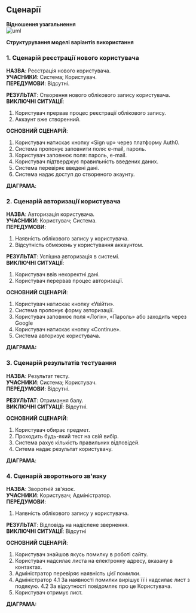 ## Сценарії  

**Відношення узагальнення**<br/>
![uml](https://inlnk.ru/rPD7E)

**Структурування моделі варіантів використання**

### 1. Сценарій реєстрації нового користувача
**НАЗВА**: Реєстрація нового користувача.  
**УЧАСНИКИ**: Система; Користувач.  
**ПЕРЕДУМОВИ**: Відсутні.  

**РЕЗУЛЬТАТ**: Створення нового облікового запису користувача.  
**ВИКЛЮЧНІ СИТУАЦІЇ**: 
1. Користувач прервав процес реєстрації облікового запису.
2. Аккаунт вже створенний.  


**ОСНОВНИЙ СЦЕНАРІЙ**:  
1. Користувач натискає кнопку «Sign up» через платформу Auth0.
2. Система пропонує заповнити поля: e-mail, пароль.
3. Користувач заповнює поля:  пароль, e-mail.
4. Користувач підтверджує правильність введених даних.
5. Система перевіряє введені дані.
6. Система надає доступ до створеного акаунту.

**ДІАГРАМА**:




### 2. Сценарій авторизації користувача

**НАЗВА**: Авторизація користувача.  
**УЧАСНИКИ**: Користувач; Система.   
**ПЕРЕДУМОВИ**: 
1. Наявність облікового запису у користувача.
2. Відсутність обмежень у користування аккаунтом.

**РЕЗУЛЬТАТ**: Успішна авторизація в системі.  
**ВИКЛЮЧНІ СИТУАЦІЇ**:  
1. Користувач ввів некоректні дані.  
2. Користувач перервав процес авторизації.  

**ОСНОВНИЙ СЦЕНАРІЙ**:  
1. Користувач натискає кнопку «Увійти».  
2. Система пропонує форму авторизації.   
3. Користувач заповнює поля «Логін», «Пароль» або заходить через Google  
4. Користувач натискає кнопку «Continue».  
5. Система авторизує користувача.  

**ДІАГРАМА:**


### 3. Сценарій результатів тестування
   
**НАЗВА**: Результат тесту.  
**УЧАСНИКИ**: Система; Користувач.  
**ПЕРЕДУМОВИ**:  Відсутні.

**РЕЗУЛЬТАТ**: Отримання балу.  
**ВИКЛЮЧНІ СИТУАЦІЇ**: Відсутні.

**ОСНОВНИЙ СЦЕНАРІЙ**:   
1. Користувач обирає предмет.
2. Проходить будь-який тест на свій вибір.
3. Система рахує кількість правильних відповідей. 
4. Ситема надає результат користувачу.


**ДІАГРАМА**:



### 4. Сценарій зворотнього зв'язку

**НАЗВА**: Зворотній зв'язок.  
**УЧАСНИКИ**: Користувач; Адміністратор.   
**ПЕРЕДУМОВИ**: 
1. Наявність облікового запису у користувача.

**РЕЗУЛЬТАТ**: Відповідь на надіслене звернення.  
**ВИКЛЮЧНІ СИТУАЦІЇ**: Відсутні 

**ОСНОВНИЙ СЦЕНАРІЙ**:  
1. Користувач знайшов якусь помилку в роботі сайту.  
2. Користувач надсилає листа на електронну адресу, вказану в контактах.  
3. Адміністратор перевіряє наявність цієї помилки. 
4. Адміністратор
   4.1 За наявності помилки вирішує її і надсилає лист з подякую.
   4.2 За відсутності повідомляє про це Користувача.
5. Користувач отримує лист.  

**ДІАГРАМА:**
